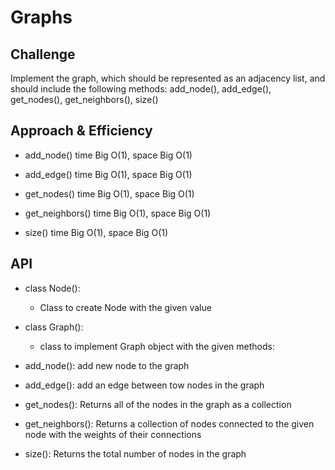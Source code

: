 # Graphs


## Challenge

Implement the graph, which should be represented as an adjacency list, and should include the following methods: add_node(), add_edge(), get_nodes(), get_neighbors(), size()

## Approach & Efficiency

- add_node() time Big O(1), space Big O(1)

- add_edge() time Big O(1), space Big O(1)

- get_nodes() time Big O(1), space Big O(1)

- get_neighbors() time Big O(1), space Big O(1)

- size() time Big O(1), space Big O(1)

## API

- class Node():

    - Class to create Node with the given value

- class Graph():

    - class to implement Graph object with the given methods:

- add_node(): add new node to the graph

- add_edge(): add an edge between tow nodes in the graph

- get_nodes(): Returns all of the nodes in the graph as a collection

- get_neighbors(): Returns a collection of nodes connected to the given node with the weights of their connections

- size(): Returns the total number of nodes in the graph
